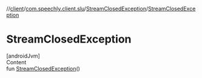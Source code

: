 //[client](../../index.md)/[com.speechly.client.slu](../index.md)/[StreamClosedException](index.md)/[StreamClosedException](-stream-closed-exception.md)



# StreamClosedException  
[androidJvm]  
Content  
fun [StreamClosedException](-stream-closed-exception.md)()  



